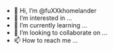 - 👋 Hi, I’m @fuXXkhomelander
- 👀 I’m interested in ...
- 🌱 I’m currently learning ...
- 💞️ I’m looking to collaborate on ...
- 📫 How to reach me ...

<!---
fuXXkhomelander/fuXXkhomelander is a ✨ special ✨ repository because its `README.md` (this file) appears on your GitHub profile.
You can click the Preview link to take a look at your changes.
--->
